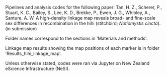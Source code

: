 Pipelines and analysis codes for the following paper:
Tan, H. Z., Scherer, P., Stuart, K. C., Bailey, S., Lee, K. D., Brekke, P., Ewen, J. G., Whibley, A., Santure, A. W. A high-density linkage map reveals broad- and fine-scale sex differences in recombination in the hihi (stitchbird; _Notiomystis cincta_). (in submission)

Folder names correspond to the sections in 'Materials and methods'.

Linkage map results showing the map positions of each marker is in folder 'Results_hihi_linkage_map'.

Unless otherwise stated, codes were ran via Jupyter on New Zealand eScience Infrastructure (NeSI).
